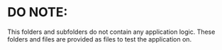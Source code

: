 # DO NOTE:
This folders and subfolders do not contain any application logic.
These folders and files are provided as files to test the
application on. 